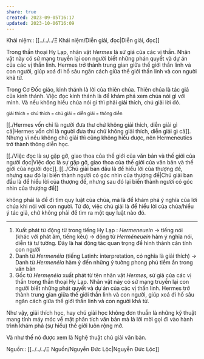 ```yaml
---
share: true
created: 2023-09-05T16:17
updated: 2023-10-06T16:09
---
```

Khái niệm:: [[../../../Ξ Khái niệm/Diễn giải, đọc|Diễn giải, đọc]]

Trong thần thoại Hy Lạp, nhân vật *Hermes* là sứ giả của các vị thần. Nhân vật này có sứ mạng truyền lại con người biết những phán quyết và dự án của các vị thần linh. Hermes trở thành trung gian giữa thế giới thần linh và con người, giúp xoá đi hố sâu ngăn cách giữa thế giới thần linh và con người khả tử.

Trong Cơ Đốc giáo, kinh thánh là lời của thiên chúa. Thiên chúa là tác giả của kinh thánh. Việc đọc kinh thánh là để khám phá xem chúa nói gì với mình. Và nếu không hiểu chúa nói gì thì phải giải thích, chú giải lời đó.

<sub>giải thích = chú thích = chú giải = diễn giải = thông diễn</sub>

[[./Hermes vốn chỉ là người đưa thư chứ không giải thích, diễn giải gì cả|Hermes vốn chỉ là người đưa thư chứ không giải thích, diễn giải gì cả]]. Nhưng vì nếu không chú giải thì cũng không hiểu được, nên Hermeneutics trở thành thông diễn học.

[[./Việc đọc là sự gặp gỡ, giao thoa của thế giới của văn bản và thế giới của người đọc|Việc đọc là sự gặp gỡ, giao thoa của thế giới của văn bản và thế giới của người đọc]]. [[../Chú giải ban đầu là để hiểu lời của thượng đế, nhưng sau đó lại biến thành người có góc nhìn của thượng đế|Chú giải ban đầu là để hiểu lời của thượng đế, nhưng sau đó lại biến thành người có góc nhìn của thượng đế]]

không phải là để đi tìm quy luật của chúa, mà là để khám phá ý nghĩa của lời chúa khi nói với con người. Từ đó, việc chú giải là để hiểu lời của chúa/hiểu ý tác giả, chứ không phải để tìm ra một quy luật nào đó.

---

1. Xuất phát từ động từ trong tiếng Hy Lạp : *Hermeneuein* → tiếng nói (khác với phát âm, tiếng kêu)
 → động từ *Herméneuein* hàm ý nghĩa nói, diễn tả tư tưởng. Đây là hai động tác quan trọng để hình thành căn tính con người
2. Danh từ *Hermenéia* (tiếng Latinh: interpretation, có nghĩa là giải thích)
 → Danh từ *Hermenéia* hàm ý đến những ý tưởng phong phú tiềm ẩn trong văn bản
3. Gốc từ *Hermenéia* xuất phát từ tên nhân vật *Hermes*, sứ giả của các vị thần trong thần thoại Hy Lạp. Nhân vật này có sứ mạng truyền lại con người biết những phát quyết và dự án của các vị thần linh. Hermes trở thành trung gian giữa thế giới thần linh và con người, giúp xoá đi hố sâu ngăn cách giữa thế giới thần linh và con người khả tử.

Như vậy, giải thích học, hay chú giải học không đơn thuần là những kỹ thuật mang tính máy móc về mặt phân tích văn bản mà là lời mời gọi đi vào hành trình khám phá (sự hiểu) thế giới luôn rộng mở.

Và như thế nó được xem là Nghệ thuật chú giải văn bản.

Nguồn:: [[../../../Ξ Nguồn/Nguyễn Đức Lộc|Nguyễn Đức Lộc]]
